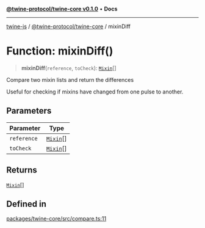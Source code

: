 [**@twine-protocol/twine-core v0.1.0**](../index.md) • **Docs**

***

[twine-js](../../../index.md) / [@twine-protocol/twine-core](../index.md) / mixinDiff

# Function: mixinDiff()

> **mixinDiff**(`reference`, `toCheck`): [`Mixin`](../type-aliases/Mixin.md)[]

Compare two mixin lists and return the differences

Useful for checking if mixins have changed from one pulse to another.

## Parameters

| Parameter | Type |
| ------ | ------ |
| `reference` | [`Mixin`](../type-aliases/Mixin.md)[] |
| `toCheck` | [`Mixin`](../type-aliases/Mixin.md)[] |

## Returns

[`Mixin`](../type-aliases/Mixin.md)[]

## Defined in

[packages/twine-core/src/compare.ts:11](https://github.com/twine-protocol/twine-js/blob/3800995f9c83f4f5711bcf3062ea754a1e4448ce/packages/twine-core/src/compare.ts#L11)
